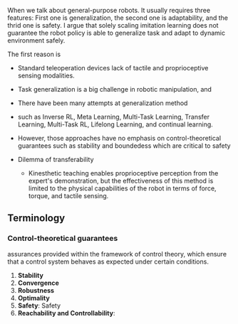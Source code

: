 
When we talk about general-purpose robots. It usually requires three features:
First one is generalization,  the second one is adaptability, and the thrid one is safety. I argue that solely scaling imitation learning does not guarantee the robot policy is able to generalize task and adapt to dynamic environment safely.

The first reason is 

- Standard teleoperation devices lack of tactile and proprioceptive sensing modalities. 

- Task generalization is a big challenge in robotic manipulation, and
- There have been many attempts at generalization method 
- such as Inverse RL, Meta Learning, Multi-Task Learning, Transfer Learning, Multi-Task RL, Lifelong Learning, and continual learning. 
- However, those approaches have no emphasis on control-theoretical guarantees such as stability and boundedess which are critical to safety


- Dilemma of transferability
	- Kinesthetic teaching enables proprioceptive perception from the expert's demonstration, but the effectiveness of this method is limited to the physical capabilities of the robot in terms of force, torque, and tactile sensing. 


## Terminology
### Control-theoretical guarantees 
assurances provided within the framework of control theory, which ensure that a control system behaves as expected under certain conditions.
1. **Stability**
2. **Convergence**
3. **Robustness**
4. **Optimality**
5. **Safety**: Safety 
6. **Reachability and Controllability**: 

